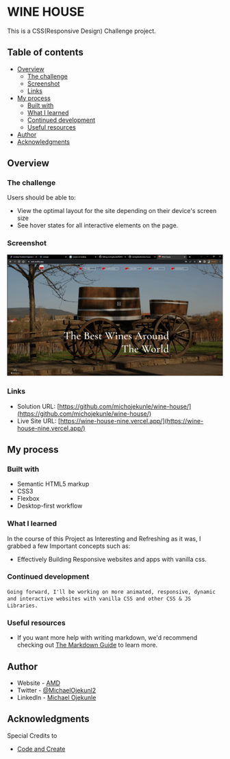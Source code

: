 # WINE HOUSE 

This is a CSS(Responsive Design) Challenge project.

## Table of contents

- [Overview](#overview)
  - [The challenge](#the-challenge)
  - [Screenshot](#screenshot)
  - [Links](#links)
- [My process](#my-process)
  - [Built with](#built-with)
  - [What I learned](#what-i-learned)
  - [Continued development](#continued-development)
  - [Useful resources](#useful-resources)
- [Author](#author)
- [Acknowledgments](#acknowledgments)

## Overview

### The challenge

Users should be able to:

- View the optimal layout for the site depending on their device's screen size
- See hover states for all interactive elements on the page.

### Screenshot

![](./images/screenshot.png)

### Links

- Solution URL: [https://github.com/michojekunle/wine-house/](https://github.com/michojekunle/wine-house/)
- Live Site URL: [https://wine-house-nine.vercel.app/](https://wine-house-nine.vercel.app/)

## My process

### Built with

- Semantic HTML5 markup
- CSS3 
- Flexbox
- Desktop-first workflow

### What I learned

In the course of this Project as Interesting and Refreshing as it was, I grabbed a few Important concepts such as:
- Effectively Building Responsive websites and apps with vanilla css.

### Continued development
```
Going forward, I'll be working on more animated, responsive, dynamic and interactive websites with vanilla CSS and other CSS & JS Libraries.
```


### Useful resources

- If you want more help with writing markdown, we'd recommend checking out [The Markdown Guide](https://www.markdownguide.org/) to learn more.


## Author

- Website - [AMD](https://github.com/michojekunle)
- Twitter - [@MichaelOjekunl2](https://www.twitter.com/MichaelOjekunl2)
- LinkedIn - [Michael Ojekunle](https://www.linkedin.com/in/michael-ojekunle-651a8a232/)


## Acknowledgments

Special Credits to 
- [Code and Create](https://youtube.com/@codeandcreate)
